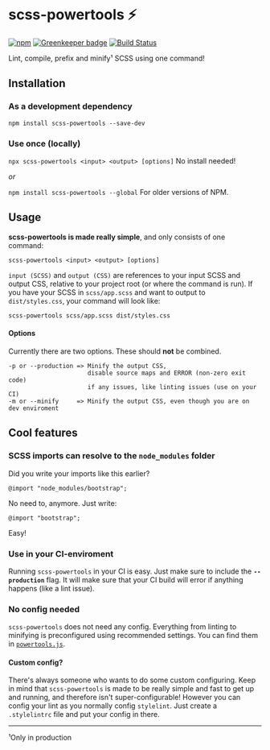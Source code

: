 # scss-powertools :zap:
[![npm](https://img.shields.io/npm/v/scss-powertools.svg)](https://www.npmjs.com/package/scss-powertools)
[![Greenkeeper badge](https://badges.greenkeeper.io/Tutrox/scss-powertools.svg)](https://greenkeeper.io/)
[![Build Status](https://travis-ci.org/Tutrox/scss-powertools.svg?branch=master)](https://travis-ci.org/Tutrox/scss-powertools)

Lint, compile, prefix and minify¹ SCSS using one command!

## Installation
### As a development dependency

`npm install scss-powertools --save-dev`

### Use once (locally)

`npx scss-powertools <input> <output> [options]` No install needed!

_or_

`npm install scss-powertools --global` For older versions of NPM.

## Usage
**scss-powertools is made really simple**, and only consists of one command:

```
scss-powertools <input> <output> [options]
```

`input (SCSS)` and `output (CSS)` are references to your input SCSS and output CSS, relative to your project root (or where the command is run). If you have your SCSS in `scss/app.scss` and want to output to `dist/styles.css`, your command will look like:

```
scss-powertools scss/app.scss dist/styles.css
```

#### Options
Currently there are two options. These should **not** be combined.

```
-p or --production => Minify the output CSS,
                      disable source maps and ERROR (non-zero exit code)
                      if any issues, like linting issues (use on your CI)
-m or --minify     => Minify the output CSS, even though you are on dev enviroment
```

## Cool features

### SCSS imports can resolve to the `node_modules` folder

Did you write your imports like this earlier?

```
@import "node_modules/bootstrap";
```

No need to, anymore. Just write:

```
@import "bootstrap";
```

Easy!

### Use in your CI-enviroment

Running `scss-powertools` in your CI is easy. Just make sure to include the **`--production`** flag. It will make sure that your CI build will error if anything happens (like a lint issue).

### No config needed

`scss-powertools` does not need any config. Everything from linting to minifying is preconfigured using recommended settings. You can find them in [`powertools.js`](https://github.com/Tutrox/scss-powertools/blob/master/lib/powertools.js).

#### Custom config?

There's always someone who wants to do some custom configuring. Keep in mind that `scss-powertools` is made to be really simple and fast to get up and running, and therefore isn't super-configurable! However you can config your lint as you normally config `stylelint`. Just create a `.stylelintrc` file and put your config in there.

---

¹Only in production

